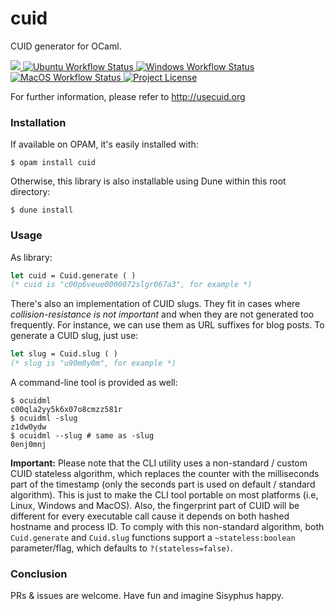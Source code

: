 # cuid

CUID generator for OCaml.

<p>
<a target="_blank" class="badge-link" href="https://github.com/marcoonroad/ocaml-cuid/blob/stable/cuid.opam">
<img src="https://img.shields.io/static/v1?label=OCaml&message=%2Bv4.07.0&color=orange&style=flat-square&logo=ocaml" />
</a><span class="badge-separator"></span>
<a target="_blank" class="badge-link" href="https://github.com/marcoonroad/ocaml-cuid/actions?query=workflow%3A%22Ubuntu+CI+Workflow%22+branch%3Astable">
<img alt="Ubuntu Workflow Status" src="https://img.shields.io/github/workflow/status/marcoonroad/ocaml-cuid/Ubuntu%20CI%20Workflow/stable?label=Ubuntu&logo=github&style=flat-square" />
</a><span class="badge-separator"></span>
<a target="_blank" class="badge-link" href="https://github.com/marcoonroad/ocaml-cuid/actions?query=workflow%3A%22Windows+CI+Workflow%22+branch%3Astable">
<img alt="Windows Workflow Status" src="https://img.shields.io/github/workflow/status/marcoonroad/ocaml-cuid/Windows%20CI%20Workflow/stable?label=Windows&logo=github&style=flat-square" />
</a><span class="badge-separator"></span>
<a target="_blank" class="badge-link" href="https://github.com/marcoonroad/ocaml-cuid/actions?query=workflow%3A%22MacOS+CI+Workflow%22+branch%3Astable">
<img alt="MacOS Workflow Status" src="https://img.shields.io/github/workflow/status/marcoonroad/ocaml-cuid/MacOS%20CI%20Workflow/stable?label=MacOS&logo=github&style=flat-square" />
</a><span class="badge-separator"></span>
<a target="_blank" class="badge-link" href="https://github.com/marcoonroad/ocaml-cuid/blob/stable/LICENSE">
<img alt="Project License" src="https://img.shields.io/github/license/marcoonroad/ocaml-cuid?label=License&logo=github&style=flat-square" />
</a>
</p>

For further information, please refer to http://usecuid.org

### Installation

If available on OPAM, it's easily installed with:

```shell
$ opam install cuid
```

Otherwise, this library is also installable using
Dune within this root directory:

```shell
$ dune install
```

### Usage

As library:

```ocaml
let cuid = Cuid.generate ( )
(* cuid is "c00p6veue0000072slgr067a3", for example *)
```

There's also an implementation of CUID slugs. They fit in cases
where _collision-resistance is not important_ and when they are not
generated too frequently. For instance, we can use them as URL
suffixes for blog posts. To generate a CUID slug, just use:

```ocaml
let slug = Cuid.slug ( )
(* slug is "u90m0y0m", for example *)
```

A command-line tool is provided as well:

```shell
$ ocuidml
c00qla2yy5k6x07o8cmzz581r
$ ocuidml -slug
z1dw0ydw
$ ocuidml --slug # same as -slug
0enj0mnj
```

**Important:** Please note that the CLI utility uses a non-standard /
custom CUID stateless algorithm, which replaces the counter with
the milliseconds part of the timestamp (only the seconds part is used
on default / standard algorithm). This is just to make the CLI tool
portable on most platforms (i.e, Linux, Windows and MacOS). Also, the
fingerprint part of CUID will be different for every executable call
cause it depends on both hashed hostname and process ID. To comply
with this non-standard algorithm, both `Cuid.generate` and `Cuid.slug`
functions support a `~stateless:boolean` parameter/flag, which defaults
to `?(stateless=false)`.

### Conclusion

PRs & issues are welcome. Have fun and imagine Sisyphus happy.
